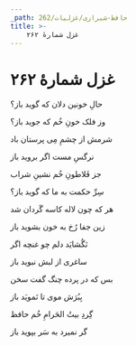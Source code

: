 ```yaml
---
_path: حافظ-شیرازی/غزلیات/262
title: >-
    غزل شمارهٔ ۲۶۲
---
```

# غزل شمارهٔ ۲۶۲

<div class="b" id="bn1"><div class="m1"><p>حالِ خونین دلان که گوید باز؟</p></div>
<div class="m2"><p>وز فلک خونِ خُم که جوید باز؟</p></div></div>
<div class="b" id="bn2"><div class="m1"><p>شرمش از چشمِ مِی پرستان باد</p></div>
<div class="m2"><p>نرگسِ مست اگر بروید باز</p></div></div>
<div class="b" id="bn3"><div class="m1"><p>جز فَلاطونِ خُم نشینِ شراب</p></div>
<div class="m2"><p>سِرِّ حکمت به ما که گوید باز؟</p></div></div>
<div class="b" id="bn4"><div class="m1"><p>هر که چون لاله کاسه گَردان شد</p></div>
<div class="m2"><p>زین جفا رُخ به خون بشوید باز</p></div></div>
<div class="b" id="bn5"><div class="m1"><p>نَگُشایَد دلم چو غنچه اگر</p></div>
<div class="m2"><p>ساغری از لبش نبوید باز</p></div></div>
<div class="b" id="bn6"><div class="m1"><p>بس که در پرده چنگ گفت سخن</p></div>
<div class="m2"><p>بِبُرَش موی تا نَمویَد باز</p></div></div>
<div class="b" id="bn7"><div class="m1"><p>گِردِ بیتُ الحَرامِ خُم حافظ</p></div>
<div class="m2"><p>گر نمیرد به سَر بپوید باز</p></div></div>
